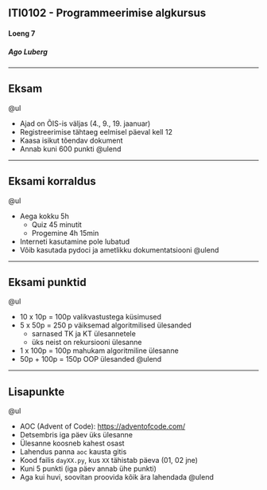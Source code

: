 ## ITI0102 - Programmeerimise algkursus
#### Loeng 7
##### Ago Luberg

---


## Eksam

@ul
- Ajad on ÕIS-is väljas (4., 9., 19. jaanuar)
- Registreerimise tähtaeg eelmisel päeval kell 12
- Kaasa isikut tõendav dokument
- Annab kuni 600 punkti
@ulend

---

## Eksami korraldus

@ul
- Aega kokku 5h
  - Quiz 45 minutit
  - Progemine 4h 15min
- Interneti kasutamine pole lubatud
- Võib kasutada pydoci ja ametlikku dokumentatsiooni
@ulend

---

## Eksami punktid

@ul
- 10 x 10p = 100p valikvastustega küsimused
- 5 x 50p = 250 p väiksemad algoritmilised ülesanded
  - sarnased TK ja KT ülesannetele
  - üks neist on rekursiooni ülesanne
- 1 x 100p = 100p mahukam algoritmiline ülesanne
- 50p + 100p = 150p OOP ülesanded
@ulend

---

## Lisapunkte

@ul
- AOC (Advent of Code): https://adventofcode.com/
- Detsembris iga päev üks ülesanne
- Ülesanne koosneb kahest osast
- Lahendus panna `aoc` kausta gitis
- Kood failis `dayXX.py`, kus `XX` tähistab päeva (01, 02 jne)
- Kuni 5 punkti (iga päev annab ühe punkti)
- Aga kui huvi, soovitan proovida kõik ära lahendada
@ulend
